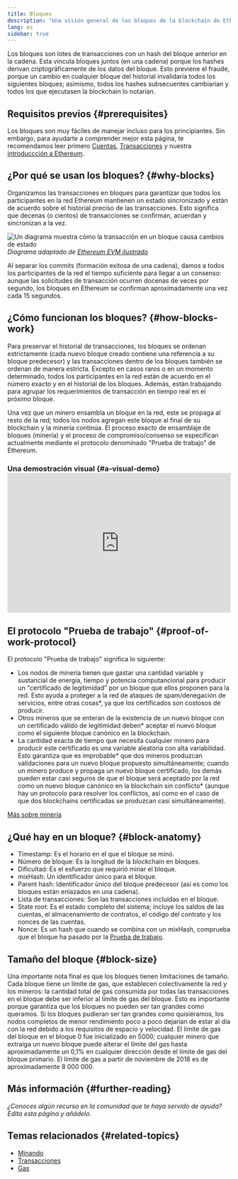 ```yaml
---
title: Bloques
description: "Una visión general de los bloques de la blockchain de Ethereum: su estructura de datos, por qué son necesarios y cómo se fabrican."
lang: es
sidebar: true
---
```


Los bloques son lotes de transacciones con un hash del bloque anterior en la cadena. Esta vincula bloques juntos (en una cadena) porque los hashes derivan criptográficamente de los datos del bloque. Esto previene el fraude, porque un cambio en cualquier bloque del historial invalidaría todos los siguientes bloques; asimismo, todos los hashes subsecuentes cambiarían y todos los que ejecutasen la blockchain lo notarían.

## Requisitos previos {#prerequisites}

Los bloques son muy fáciles de manejar incluso para los principiantes. Sin embargo, para ayudarte a comprender mejor esta página, te recomendamos leer primero [Cuentas](/developers/docs/accounts/), [Transacciones](/developers/docs/transactions/) y nuestra [introduccción a Ethereum](/developers/docs/intro-to-ethereum/).

<!--The content below was provided by Brian Gu with exception of "what's in a block"-->

## ¿Por qué se usan los bloques? {#why-blocks}

Organizamos las transacciones en bloques para garantizar que todos los participantes en la red Ethereum mantienen un estado sincronizado y están de acuerdo sobre el historial preciso de las transacciones. Esto significa que decenas (o cientos) de transacciones se confirman, acuerdan y sincronizan a la vez.

![Un diagrama muestra cómo la transacción en un bloque causa cambios de estado](./tx-block.png) _Diagrama adaptado de [Ethereum EVM ilustrado](https://takenobu-hs.github.io/downloads/ethereum_evm_illustrated.pdf)_

Al separar los commits (formación exitosa de una cadena), damos a todos los participantes de la red el tiempo suficiente para llegar a un consenso: aunque las solicitudes de transacción ocurren docenas de veces por segundo, los bloques en Ethereum se confirman aproximadamente una vez cada 15 segundos.

## ¿Cómo funcionan los bloques? {#how-blocks-work}

Para preservar el historial de transacciones, los bloques se ordenan estrictamente (cada nuevo bloque creado contiene una referencia a su bloque predecesor) y las transacciones dentro de los bloques también se ordenan de manera estricta. Excepto en casos raros o en un momento determinado, todos los participantes en la red están de acuerdo en el número exacto y en el historial de los bloques. Además, están trabajando para agrupar los requerimientos de transacción en tiempo real en el próximo bloque.

Una vez que un minero ensambla un bloque en la red, este se propaga al resto de la red; todos los nodos agregan este bloque al final de su blockchain y la minería continúa. El proceso exacto de ensamblaje de bloques (minería) y el proceso de compromiso/consenso se especifican actualmente mediante el protocolo denominado "Prueba de trabajo" de Ethereum.

### Una demostración visual {#a-visual-demo} <iframe width="100%" height="315" src="https://www.youtube.com/embed/_160oMzblY8" frameborder="0" allow="accelerometer; autoplay; clipboard-write; encrypted-media; gyroscope; picture-in-picture" allowfullscreen mark="crwd-mark"></iframe>

## El protocolo "Prueba de trabajo" {#proof-of-work-protocol}

El protocolo "Prueba de trabajo" significa lo siguiente:

- Los nodos de minería tienen que gastar una cantidad variable y sustancial de energía, tiempo y potencia computancional para producir un "certificado de legitimidad" por un bloque que ellos proponen para la red. Esto ayuda a proteger a la red de ataques de spam/denegación de servicios, entre otras cosas\*, ya que los certificados son costosos de producir.
- Otros mineros que se enteran de la existencia de un nuevo bloque con un certificado válido de legitimidad deben\* aceptar el nuevo bloque como el siguiente bloque canónico en la blockchain.
- La cantidad exacta de tiempo que necesita cualquier minero para producir este certificado es una variable aleatoria con alta variabilidad. Esto garantiza que es improbable* que dos mineros produzcan validaciones para un nuevo bloque propuesto simultáneamente; cuando un minero produce y propaga un nuevo bloque certificado, los demás pueden estar casi seguros de que el bloque será aceptado por la red como un nuevo bloque canónico en la blockchain sin conflicto* (aunque hay un protocolo para resolver los conflictos, así como en el caso de que dos blockchains certificadas se produzcan casi simultáneamente).

[Más sobre minería](/developers/docs/consensus-mechanisms/pow/mining/)

## ¿Qué hay en un bloque? {#block-anatomy}

- Timestamp: Es el horario en el que el bloque se minó.
- Número de bloque: Es la longitud de la blockchain en bloques.
- Dificultad: Es el esfuerzo que requirió minar el bloque.
- mixHash: Un identificador único para el bloque.
- Parent hash: Identificador único del bloque predecesor (así es como los bloques están enlazados en una cadena).
- Lista de transacciones: Son las transacciones incluidas en el bloque.
- State root: Es el estado completo del sistema; incluye los saldos de las cuentas, el almacenamiento de contratos, el código del contrato y los nonces de las cuentas.
- Nonce: Es un hash que cuando se combina con un mixHash, comprueba que el bloque ha pasado por la [Prueba de trabajo](/developers/docs/consensus-mechanisms/pow/).

## Tamaño del bloque {#block-size}

Una importante nota final es que los bloques tienen limitaciones de tamaño. Cada bloque tiene un límite de gas, que establecen colectivamente la red y los mineros: la cantidad total de gas consumida por todas las transacciones en el bloque debe ser inferior al límite de gas del bloque. Esto es importante porque garantiza que los bloques no pueden ser tan grandes como queramos. Si los bloques pudieran ser tan grandes como quisiéramos, los nodos completos de menor rendimiento poco a poco dejarían de estar al día con la red debido a los requisitos de espacio y velocidad. El límite de gas del bloque en el bloque 0 fue inicializado en 5000; cualquier minero que extraiga un nuevo bloque puede alterar el límite del gas hasta aproximadamente un 0,1% en cualquier dirección desde el límite de gas del bloque primario. El límite de gas a partir de noviembre de 2018 es de aproximadamente 8 000 000.

## Más información {#further-reading}

_¿Conoces algún recurso en la comunidad que te haya servido de ayuda? Edita esta página y añádelo._

## Temas relacionados {#related-topics}

- [Minando](/developers/docs/consensus-mechanisms/pow/mining/)
- [Transacciones](/developers/docs/transactions/)
- [Gas](/developers/docs/gas/)

